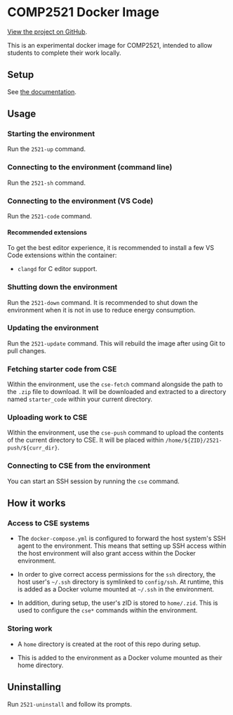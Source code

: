 # COMP2521 Docker Image

[View the project on GitHub](https://github.com/MaddyGuthridge/2521-docker-image).

This is an experimental docker image for COMP2521, intended to allow students
to complete their work locally.

## Setup

See [the documentation](./setup/README.md).

## Usage

### Starting the environment

Run the `2521-up` command.

### Connecting to the environment (command line)

Run the `2521-sh` command.

### Connecting to the environment (VS Code)

Run the `2521-code` command.

#### Recommended extensions

To get the best editor experience, it is recommended to install a few VS Code
extensions within the container:

* `clangd` for C editor support.

### Shutting down the environment

Run the `2521-down` command. It is recommended to shut down the environment
when it is not in use to reduce energy consumption.

### Updating the environment

Run the `2521-update` command. This will rebuild the image after using Git to
pull changes.

### Fetching starter code from CSE

Within the environment, use the `cse-fetch` command alongside the path to the
`.zip` file to download. It will be downloaded and extracted to a directory
named `starter_code` within your current directory.

### Uploading work to CSE

Within the environment, use the `cse-push` command to upload the contents of
the current directory to CSE. It will be placed within
`/home/${ZID}/2521-push/${curr_dir}`.

### Connecting to CSE from the environment

You can start an SSH session by running the `cse` command.

## How it works

### Access to CSE systems

* The `docker-compose.yml` is configured to forward the host system's SSH agent
  to the environment. This means that setting up SSH access within the host
  environment will also grant access within the Docker environment.

* In order to give correct access permissions for the `ssh` directory, the host
  user's `~/.ssh` directory is symlinked to `config/ssh`. At runtime, this is
  added as a Docker volume mounted at `~/.ssh` in the environment.

* In addition, during setup, the user's zID is stored to `home/.zid`. This is
  used to configure the `cse*` commands within the environment.

### Storing work

* A `home` directory is created at the root of this repo during setup.

* This is added to the environment as a Docker volume mounted as their home
  directory.

## Uninstalling

Run `2521-uninstall` and follow its prompts.

